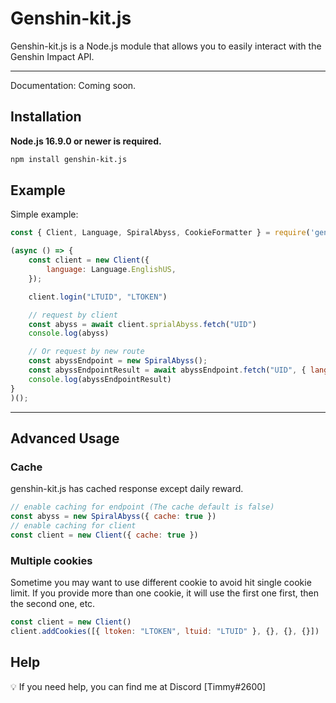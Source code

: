 # Genshin-kit.js

Genshin-kit.js is a Node.js module that allows you to easily interact with the Genshin Impact API.

---

Documentation: Coming soon.

## Installation
**Node.js 16.9.0 or newer is required.**

```bash
npm install genshin-kit.js
```

## Example

Simple example:

```javascript
const { Client, Language, SpiralAbyss, CookieFormatter } = require('genshin-kit.js');

(async () => {
    const client = new Client({
        language: Language.EnglishUS,
    });

    client.login("LTUID", "LTOKEN")

    // request by client
    const abyss = await client.sprialAbyss.fetch("UID")
    console.log(abyss)

    // Or request by new route
    const abyssEndpoint = new SpiralAbyss();
    const abyssEndpointResult = await abyssEndpoint.fetch("UID", { language: Language.EnglishUS, cookie: CookieFormatter("LTOKEN", "LTUID") })
    console.log(abyssEndpointResult)
}
)();
```
---
## Advanced Usage

### Cache
genshin-kit.js has cached response except daily reward.

```javascript
// enable caching for endpoint (The cache default is false)
const abyss = new SpiralAbyss({ cache: true }) 
// enable caching for client
const client = new Client({ cache: true })
```

### Multiple cookies
Sometime you may want to use different cookie to avoid hit single cookie limit.
If you provide more than one cookie, it will use the first one first, then the second one, etc.

```javascript
const client = new Client()
client.addCookies([{ ltoken: "LTOKEN", ltuid: "LTUID" }, {}, {}, {}])
```

## Help
💡 If you need help, you can find me at Discord [Timmy#2600]
